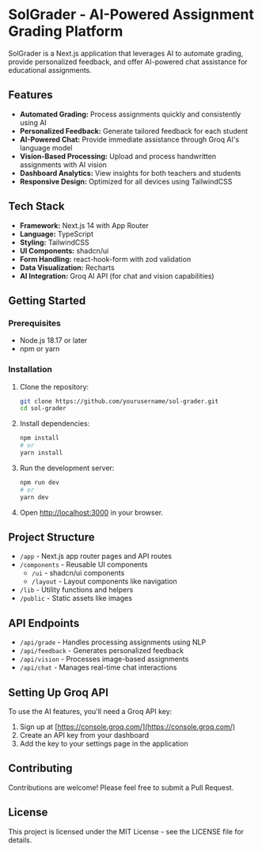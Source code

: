 # SolGrader - AI-Powered Assignment Grading Platform

SolGrader is a Next.js application that leverages AI to automate grading, provide personalized feedback, and offer AI-powered chat assistance for educational assignments.

## Features

- **Automated Grading:** Process assignments quickly and consistently using AI
- **Personalized Feedback:** Generate tailored feedback for each student
- **AI-Powered Chat:** Provide immediate assistance through Groq AI's language model
- **Vision-Based Processing:** Upload and process handwritten assignments with AI vision
- **Dashboard Analytics:** View insights for both teachers and students
- **Responsive Design:** Optimized for all devices using TailwindCSS

## Tech Stack

- **Framework:** Next.js 14 with App Router
- **Language:** TypeScript
- **Styling:** TailwindCSS
- **UI Components:** shadcn/ui
- **Form Handling:** react-hook-form with zod validation
- **Data Visualization:** Recharts
- **AI Integration:** Groq AI API (for chat and vision capabilities)

## Getting Started

### Prerequisites

- Node.js 18.17 or later
- npm or yarn

### Installation

1. Clone the repository:
   ```bash
   git clone https://github.com/yourusername/sol-grader.git
   cd sol-grader
   ```

2. Install dependencies:
   ```bash
   npm install
   # or
   yarn install
   ```

3. Run the development server:
   ```bash
   npm run dev
   # or
   yarn dev
   ```

4. Open [http://localhost:3000](http://localhost:3000) in your browser.

## Project Structure

- `/app` - Next.js app router pages and API routes
- `/components` - Reusable UI components
  - `/ui` - shadcn/ui components
  - `/layout` - Layout components like navigation
- `/lib` - Utility functions and helpers
- `/public` - Static assets like images

## API Endpoints

- `/api/grade` - Handles processing assignments using NLP
- `/api/feedback` - Generates personalized feedback
- `/api/vision` - Processes image-based assignments
- `/api/chat` - Manages real-time chat interactions

## Setting Up Groq API

To use the AI features, you'll need a Groq API key:

1. Sign up at [https://console.groq.com/](https://console.groq.com/)
2. Create an API key from your dashboard
3. Add the key to your settings page in the application

## Contributing

Contributions are welcome! Please feel free to submit a Pull Request.

## License

This project is licensed under the MIT License - see the LICENSE file for details.
